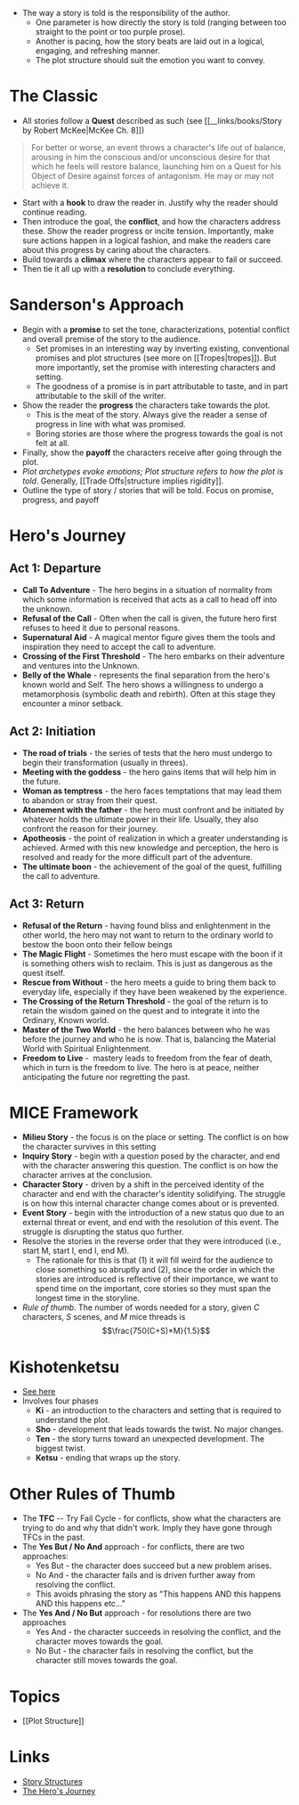 * The way a story is told is the responsibility of the author. 
	* One parameter is how directly the story is told (ranging between too straight to the point or too purple prose).
	* Another is pacing, how the story beats are laid out in a logical, engaging, and refreshing manner.
	* The plot structure should suit the emotion you want to convey.
# The Classic
* All stories follow a **Quest** described as such (see [[__links/books/Story by Robert McKee|McKee Ch. 8]])

> For better or worse, an event throws a character's life out of balance, arousing in him the conscious and/or unconscious desire for that which he feels will restore balance, launching him on a Quest for his Object of Desire against forces of antagonism. He may or may not achieve it.

* Start with a **hook** to draw the reader in. Justify why the reader should continue reading.
* Then introduce the goal, the **conflict**, and how the characters address these. Show the reader progress or incite tension. Importantly, make sure actions happen in a logical fashion, and make the readers care about this progress by caring about the characters.
* Build towards a **climax** where the characters appear to fail or succeed.
* Then tie it all up with a **resolution** to conclude everything.
# Sanderson's Approach
* Begin with a **promise** to set the tone, characterizations, potential conflict and overall premise of the story to the audience. 
	* Set promises in an interesting way by inverting existing, conventional promises and plot structures (see more on [[Tropes|tropes]]). But more importantly, set the promise with interesting characters and setting.
	* The goodness of a promise is in part attributable to taste, and in part attributable to the skill of the writer.
* Show the reader the **progress** the characters take towards the plot. 
	* This is the meat of the story. Always give the reader a sense of progress in line with what was promised.
	* Boring stories are those where the progress towards the goal is not felt at all. 
* Finally, show the **payoff** the characters receive after going through the plot. 
* *Plot archetypes evoke emotions; Plot structure refers to how the plot is told*. Generally, [[Trade Offs|structure implies rigidity]].
* Outline the type of story / stories that will be told. Focus on promise, progress, and payoff
# Hero's Journey
## Act 1: Departure
* **Call To Adventure**  - The hero begins in a situation of normality from which some information is received that acts as a call to head off into the unknown.
* **Refusal of the Call** - Often when the call is given, the future hero first refuses to heed it due to personal reasons. 
* **Supernatural Aid**  - A magical mentor figure gives them the tools and inspiration they need to accept the call to adventure.
* **Crossing of the First Threshold** - The hero embarks on their adventure and ventures into the Unknown.
* **Belly of the Whale** - represents the final separation from the hero's known world and Self. The hero shows a willingness to undergo a metamorphosis (symbolic death and rebirth). Often at this stage they encounter a minor setback.
## Act 2: Initiation
* **The road of trials** - the series of tests that the hero must undergo to begin their transformation (usually in threes). 
* **Meeting with the goddess** - the hero gains items that will help him in the future.
* **Woman as temptress** - the hero faces temptations that may lead them to abandon or stray from their quest.
* **Atonement with the father** - the hero must confront and be initiated by whatever holds the ultimate power in their life. Usually, they also confront the reason for their journey.
* **Apotheosis** - the point of realization in which a greater understanding is achieved. Armed with this new knowledge and perception, the hero is resolved and ready for the more difficult part of the adventure.
* **The ultimate boon** - the achievement of the goal of the quest, fulfilling the call to adventure.
## Act 3: Return
* **Refusal of the Return** - having found bliss and enlightenment in the other world, the hero may not want to return to the ordinary world to bestow the boon onto their fellow beings
* **The Magic Flight** - Sometimes the hero must escape with the boon if it is something others wish to reclaim. This is just as dangerous as the quest itself.
* **Rescue from Without** - the hero meets a guide to bring them back to everyday life, especially if they have been weakened by the experience.
* **The Crossing of the Return Threshold** - the goal of the return is to retain the wisdom gained on the quest and to integrate it into the Ordinary, Known world.
* **Master of the Two World** - the hero balances between who he was before the journey and who he is now. That is, balancing the Material World with Spiritual Enlightenment.
* **Freedom to Live** -  mastery leads to freedom from the fear of death, which in turn is the freedom to live. The hero is at peace, neither anticipating the future nor regretting the past.

# MICE Framework
* **Milieu Story** - the focus is on the place or setting. The conflict is on how the character survives in this setting
* **Inquiry Story** - begin with a question posed by the character, and end with the character answering this question. The conflict is on how the character arrives at the conclusion.
* **Character Story** - driven by a shift in the perceived identity of the character and end with the character's identity solidifying. The struggle is on how this internal character change comes about or is prevented.
* **Event Story** - begin with the introduction of a new status quo due to an external threat or event, and end with the resolution of this event. The struggle is disrupting the status quo further.
* Resolve the stories in the reverse order that they were introduced (i.e., start M, start I, end I, end M). 
	* The rationale for this is that (1) it will fill weird for the audience to close something so abruptly and (2), since the order in which the stories are introduced is reflective of their importance, we want to spend time on the important, core stories so they must span the longest time in the storyline.
* *Rule of thumb*. The number of words needed for a story, given $C$ characters, $S$ scenes, and $M$ mice threads is $$\frac{750(C+S)*M}{1.5}$$
# Kishotenketsu
* [See here](https://en.wikipedia.org/wiki/Kishōtenketsu)
* Involves four phases
	* **Ki** - an introduction to the characters and setting that is required to understand the plot.
	* **Sho** - development that leads towards the twist. No major changes.
	* **Ten** - the story turns toward an unexpected development. The biggest twist.
	* **Ketsu** - ending that wraps up the story.
# Other Rules of Thumb
 * The **TFC** -- Try Fail Cycle - for conflicts, show what the characters are trying to do and why that didn't work. Imply they have gone through TFCs in the past.
 * The  **Yes But / No And** approach - for conflicts, there are two approaches:
	* Yes But - the character does succeed but a new problem arises.
	* No And - the character fails and is driven further away from resolving the conflict.
	* This avoids phrasing the story as "This happens AND this happens AND this happens etc..."
* The **Yes And / No But** approach - for resolutions there are two approaches
	* Yes And - the character succeeds in resolving the conflict, and the character moves towards the goal.
	* No But - the character fails in resolving the conflict, but the character still moves towards the goal.
# Topics
* [[Plot Structure]]
# Links
* [Story Structures](https://jerryjenkins.com/story-structures/)
* [The Hero's Journey](https://en.wikipedia.org/wiki/Hero%27s_journey)